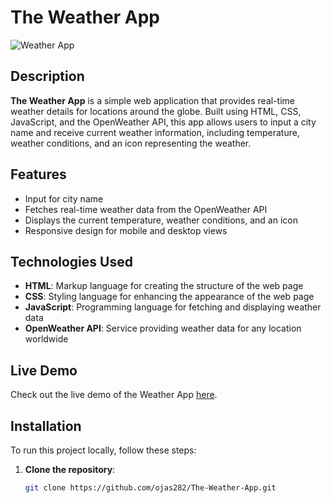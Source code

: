 # The Weather App

![Weather App](https://user-images.githubusercontent.com/ojas282/weather-app-screenshot.png)

## Description

**The Weather App** is a simple web application that provides real-time weather details for locations around the globe. Built using HTML, CSS, JavaScript, and the OpenWeather API, this app allows users to input a city name and receive current weather information, including temperature, weather conditions, and an icon representing the weather.

## Features

- Input for city name
- Fetches real-time weather data from the OpenWeather API
- Displays the current temperature, weather conditions, and an icon
- Responsive design for mobile and desktop views

## Technologies Used

- **HTML**: Markup language for creating the structure of the web page
- **CSS**: Styling language for enhancing the appearance of the web page
- **JavaScript**: Programming language for fetching and displaying weather data
- **OpenWeather API**: Service providing weather data for any location worldwide

## Live Demo

Check out the live demo of the Weather App [here](https://ojas282.github.io/The-Weather-App/).

## Installation

To run this project locally, follow these steps:

1. **Clone the repository**:
   ```sh
   git clone https://github.com/ojas282/The-Weather-App.git
